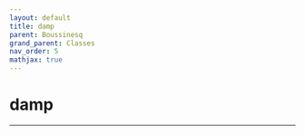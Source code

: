 ```yaml
---
layout: default
title: damp
parent: Boussinesq
grand_parent: Classes
nav_order: 5
mathjax: true
---
```


#  damp




---


